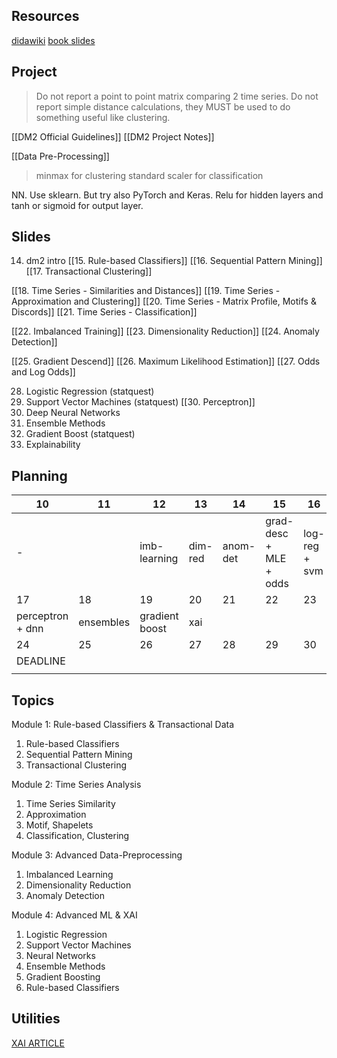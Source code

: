 ## Resources
[didawiki](http://didawiki.di.unipi.it/doku.php/dm/start)
[book slides](https://www-users.cse.umn.edu/~kumar001/dmbook/index.php)
## Project
> Do not report a point to point matrix comparing 2 time series.
> Do not report simple distance calculations, they MUST be used to do something useful like clustering.

[[DM2 Official Guidelines]]
[[DM2 Project Notes]]

[[Data Pre-Processing]]

> minmax for clustering
> standard scaler for classification

NN.
Use sklearn. But try also PyTorch and Keras.
Relu for hidden layers and tanh or sigmoid for output layer.

## Slides
14. dm2 intro
[[15. Rule-based Classifiers]]
[[16. Sequential Pattern Mining]]
[[17. Transactional Clustering]]

[[18. Time Series - Similarities and Distances]]
[[19. Time Series - Approximation and Clustering]]
[[20. Time Series - Matrix Profile, Motifs & Discords]]
[[21. Time Series - Classification]]

[[22. Imbalanced Training]]
[[23. Dimensionality Reduction]]
[[24. Anomaly Detection]]

[[25. Gradient Descend]]
[[26. Maximum Likelihood Estimation]]
[[27. Odds and Log Odds]]

28. Logistic Regression (statquest)
29. Support Vector Machines (statquest)
[[30. Perceptron]]
31. Deep Neural Networks
32. Ensemble Methods
33. Gradient Boost (statquest)
34. Explainability


## Planning

| 10               | 11        | 12             | 13      | 14       | 15                     | 16            |
| ---------------- | --------- | -------------- | ------- | -------- | ---------------------- | ------------- |
| -                |           | imb-learning   | dim-red | anom-det | grad-desc + MLE + odds | log-reg + svm |
| 17               | 18        | 19             | 20      | 21       | 22                     | 23            |
| perceptron + dnn | ensembles | gradient boost | xai     |          |                        |               |
| 24               | 25        | 26             | 27      | 28       | 29                     | 30            |
| DEADLINE         |           |                |         |          |                        |               |
|                  |           |                |         |          |                        |               |






## Topics
Module 1: Rule-based Classifiers & Transactional Data
1. Rule-based Classifiers
2. Sequential Pattern Mining
3. Transactional Clustering

Module 2: Time Series Analysis
1. Time Series Similarity
2. Approximation
3. Motif, Shapelets
4. Classification, Clustering

Module 3: Advanced Data-Preprocessing
1. Imbalanced Learning
2. Dimensionality Reduction
3. Anomaly Detection

Module 4: Advanced ML & XAI
1. Logistic Regression
2. Support Vector Machines
3. Neural Networks
4. Ensemble Methods
5. Gradient Boosting
6. Rule-based Classifiers

## Utilities
[XAI ARTICLE](https://arxiv.org/abs/1802.01933)







